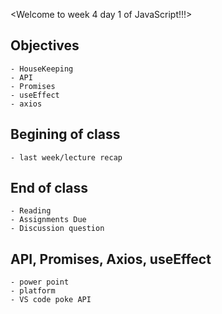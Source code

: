 <Welcome to week 4 day 1 of JavaScript!!!>

## Objectives
    - HouseKeeping
    - API
    - Promises
    - useEffect
    - axios

## Begining of class
    - last week/lecture recap

## End of class
    - Reading
    - Assignments Due
    - Discussion question

## API, Promises, Axios, useEffect
    - power point
    - platform
    - VS code poke API
